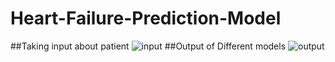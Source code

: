 # Heart-Failure-Prediction-Model
##Taking input about patient
![input](https://github.com/Biswajit-edu/Heart-Failure-Prediction-Model/assets/111083968/26ad1914-2a8f-411d-a43b-5eab2a6558a9)
##Output of Different models
![output](https://github.com/Biswajit-edu/Heart-Failure-Prediction-Model/assets/111083968/4d75dc53-d128-49d3-979f-3abf08c3e195)
